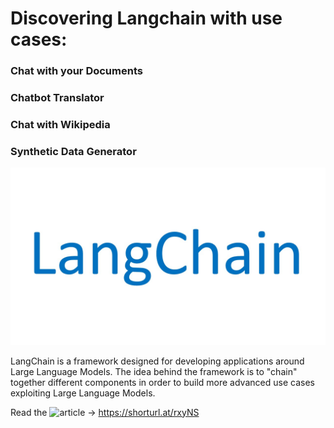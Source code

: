 # Discovering Langchain with use cases:
### Chat with your Documents
### Chatbot Translator
### Chat with Wikipedia
### Synthetic Data Generator

![](langChain.jpg)


LangChain is a framework designed for developing applications around Large Language Models.
The idea behind the framework is to "chain" together different components in order to build more advanced use cases exploiting 
Large Language Models.

Read the ![article]() -> https://shorturl.at/rxyNS
